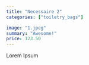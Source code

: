 ```yaml
---
title: "Necessaire 2"
categories: ["toiletry_bags"]

image: "1.jpeg"
summary: "Awesome!"
price: 123.50
---
```


Lorem Ipsum
